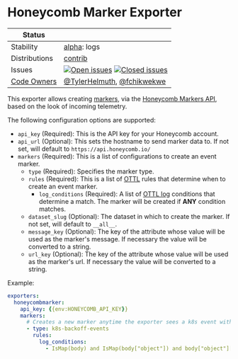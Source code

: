 # Honeycomb Marker Exporter
<!-- status autogenerated section -->
| Status        |           |
| ------------- |-----------|
| Stability     | [alpha]: logs   |
| Distributions | [contrib] |
| Issues        | [![Open issues](https://img.shields.io/github/issues-search/open-telemetry/opentelemetry-collector-contrib?query=is%3Aissue%20is%3Aopen%20label%3Aexporter%2Fhoneycombmarker%20&label=open&color=orange&logo=opentelemetry)](https://github.com/GlancingMind/opentelemetry-collector-contrib/issues?q=is%3Aopen+is%3Aissue+label%3Aexporter%2Fhoneycombmarker) [![Closed issues](https://img.shields.io/github/issues-search/open-telemetry/opentelemetry-collector-contrib?query=is%3Aissue%20is%3Aclosed%20label%3Aexporter%2Fhoneycombmarker%20&label=closed&color=blue&logo=opentelemetry)](https://github.com/GlancingMind/opentelemetry-collector-contrib/issues?q=is%3Aclosed+is%3Aissue+label%3Aexporter%2Fhoneycombmarker) |
| [Code Owners](https://github.com/GlancingMind/opentelemetry-collector-contrib/blob/main/CONTRIBUTING.md#becoming-a-code-owner)    | [@TylerHelmuth](https://www.github.com/TylerHelmuth), [@fchikwekwe](https://www.github.com/fchikwekwe) |

[alpha]: https://github.com/GlancingMind/opentelemetry-collector#alpha
[contrib]: https://github.com/GlancingMind/opentelemetry-collector-releases/tree/main/distributions/otelcol-contrib
<!-- end autogenerated section -->

This exporter allows creating [markers](https://docs.honeycomb.io/working-with-your-data/markers/), via the [Honeycomb Markers API](https://docs.honeycomb.io/api/tag/Markers#operation/createMarker), based on the look of incoming telemetry. 

The following configuration options are supported:

* `api_key` (Required): This is the API key for your Honeycomb account.
* `api_url` (Optional): This sets the hostname to send marker data to. If not set, will default to `https://api.honeycomb.io/`
* `markers` (Required): This is a list of configurations to create an event marker. 
  * `type` (Required): Specifies the marker type.
  * `rules` (Required): This is a list of [OTTL](https://github.com/GlancingMind/opentelemetry-collector-contrib/tree/main/pkg/ottl) rules that determine when to create an event marker. 
    * `log_conditions` (Required): A list of [OTTL log](https://github.com/GlancingMind/opentelemetry-collector-contrib/tree/main/pkg/ottl/contexts/ottllog) conditions that determine a match. The marker will be created if **ANY** condition matches.
  * `dataset_slug` (Optional): The dataset in which to create the marker. If not set, will default to `__all__`.
  * `message_key` (Optional): The key of the attribute whose value will be used as the marker's message. If necessary the value will be converted to a string.
  * `url_key` (Optional): The key of the attribute whose value will be used as the marker's url. If necessary the value will be converted to a string.

Example:
```yaml
exporters:
  honeycombmarker:
    api_key: {{env:HONEYCOMB_API_KEY}}
    markers:
      # Creates a new marker anytime the exporter sees a k8s event with a reason of Backoff
      - type: k8s-backoff-events
        rules:
          log_conditions:
            - IsMap(body) and IsMap(body["object"]) and body["object"]["reason"] == "Backoff"
```

